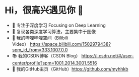 # Hi，很高兴遇见你 👋
- 🧡 专注于深度学习 Focusing on Deep Learning
- 🔨 复现各类深度学习算法，主要集中于图像
- 📯 我的哔哩哔哩空间（Bilibili Video） https://space.bilibili.com/1502979438?spm_id_from=333.1007.0.0
- 📚 我的CSDN博客（CSDN Blog） https://i.csdn.net/#/user-center/profile?spm=1001.2014.3001.5516
- 🍱 我的GitHub主页（GitHub）https://github.com/myhhkb
